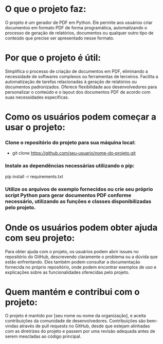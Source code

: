 # O que o projeto faz:

 O projeto é um gerador de PDF em Python. Ele permite aos usuários criar documentos em formato PDF de forma programática, automatizando o processo de geração de relatórios, documentos ou qualquer outro tipo de conteúdo que precise ser apresentado nesse formato.

# Por que o projeto é útil:

 Simplifica o processo de criação de documentos em PDF, eliminando a necessidade de softwares complexos ou ferramentas de terceiros.
Facilita a automatização de tarefas relacionadas à geração de relatórios ou documentos padronizados.
Oferece flexibilidade aos desenvolvedores para personalizar o conteúdo e o layout dos documentos PDF de acordo com suas necessidades específicas.

# Como os usuários podem começar a usar o projeto:

### Clone o repositório do projeto para sua máquina local:

* git clone https://github.com/seu-usuario/nome-do-projeto.git

### Instale as dependências necessárias utilizando o pip:

pip install -r requirements.txt

### Utilize os arquivos de exemplo fornecidos ou crie seu próprio script Python para gerar documentos PDF conforme necessário, utilizando as funções e classes disponibilizadas pelo projeto.

# Onde os usuários podem obter ajuda com seu projeto:

Para obter ajuda com o projeto, os usuários podem abrir issues no repositório do GitHub, descrevendo claramente o problema ou a dúvida que estão enfrentando.
Eles também podem consultar a documentação fornecida no próprio repositório, onde podem encontrar exemplos de uso e explicações sobre as funcionalidades oferecidas pelo projeto.

# Quem mantém e contribui com o projeto:

O projeto é mantido por [seu nome ou nome da organização], e aceita contribuições da comunidade de desenvolvedores. Contribuições são bem-vindas através de pull requests no GitHub, desde que estejam alinhadas com as diretrizes do projeto e passem por uma revisão adequada antes de serem mescladas ao código principal.
